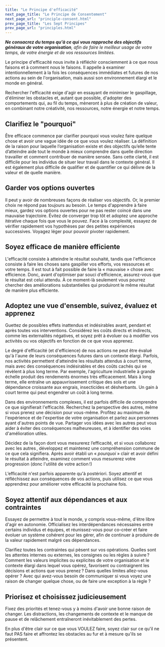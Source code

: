 ```yaml
---
title: "Le Principe d'efficacité"
next_page_title: "Le Principe de Consentement"
next_page_url: "principle-consent.html"
prev_page_title: "Les Sept Principes"
prev_page_url: "principles.html"
---
```



_**Ne consacrez du temps qu'à ce qui vous rapproche des objectifs généraux de votre organisation**, afin de faire le meilleur usage de votre temps, de votre énergie et de vos ressources limitées._

Le principe d'efficacité nous invite à réfléchir consciemment à ce que nous faisons et à comment nous le faisons. Il appelle à examiner intentionnellement à la fois les conséquences immédiates et futures de nos actions au sein de l'organisation, mais aussi son environnement élargi et le monde en général.

Rechercher l'efficacité exige d'agir en essayant de minimiser le gaspillage, d'éliminer les obstacles et, autant que possible, d'adopter des comportements qui, au fil du temps, mèneront à plus de création de valeur, en combinant notre créativité, nos ressources, notre énergie et notre temps.


## Clarifiez le "pourquoi"

Être efficace commence par clarifier pourquoi vous voulez faire quelque chose et avoir une vague idée de ce que vous voulez réaliser. La définition de la raison pour laquelle l’organisation existe et des objectifs qu’elle tente d’atteindre aide tout le monde à mieux comprendre dans quelle direction travailler et comment contribuer de manière sensée. Sans cette clarté, il est difficile pour les individus de situer leur travail dans le contexte général. Il est également plus difficile de qualifier et de quantifier ce qui délivre de la valeur et de quelle manière.

## Garder vos options ouvertes

Il peut y avoir de nombreuses façons de réaliser vos objectifs. Or, le premier choix ne répond pas toujours au besoin. Le temps d'apprendre à faire mieux, gardez vos options ouvertes pour ne pas rester coincé dans une mauvaise trajectoire. Évitez de converger trop tôt et adoptez une approche itérative chaque fois que vous le pouvez. Face à la complexité, essayez de vérifier rapidement vos hypothèses par des petites expériences successives. Voyagez léger pour pouvoir pivoter rapidement.

## Soyez efficace de manière efficiente

L'efficacité consiste à atteindre le résultat souhaité, tandis que l'efficience consiste à faire les choses sans gaspiller vos efforts, vos ressources et votre temps. Il est tout à fait possible de faire la « mauvaise » chose avec efficience. Donc, avant d'optimiser par souci d'efficience, assurez-vous que le résultat est celui attendu. À ce moment-là seulement vous pourrez chercher des améliorations substantielles qui produiront le même résultat de manière plus efficiente.

## Adoptez une vue d'ensemble, suivez, évaluez et apprenez

Guettez  de possibles effets inattendus et indésirables avant, pendant et après toutes vos interventions. Considérez les coûts directs et indirects, comme les externalités négatives, et soyez prêt à évoluer ou à modifier vos activités ou vos objectifs en fonction de ce que vous apprenez.

Le degré d'efficacité (et d'efficience) de nos actions ne peut être évalué qu'à l'aune de leurs conséquences futures dans un contexte élargi. Parfois, nos activités permettent d'atteindre les résultats attendus à court terme, mais avec des conséquences indésirables et des coûts cachés qui se révèlent à plus long terme.  Par exemple, l'agriculture industrielle à grande échelle produit des rendements énormes très efficacement. Mais à long terme, elle entraîne un appauvrissement critique des sols et une dépendance croissante aux engrais, insecticides et désherbants. Un gain à court terme qui peut engendrer un coût à long terme.

Dans des environnements complexes, il est parfois difficile de comprendre ce que signifierait l'efficacité. Recherchez la perspective des autres, même si vous prenez une décision pour vous-même.  Profitez au maximum de l'expérience et de l'expertise de votre organisation et parlez aux personnes ayant d'autres points de vue. Partager vos idées avec les autres peut vous aider à éviter des conséquences malheureuses, et à identifier des voies d'amélioration utiles.

Décidez de la façon dont vous mesurerez l’efficacité, et si vous collaborez avec les autres , développez et maintenez une compréhension commune de ce que cela signifiera. Après avoir établi un « _pourquoi_ » clair et avoir défini le résultat à atteindre, examinez comment vous mesurerez votre progression (donc l'utilité de votre action !)

L’efficacité n'est parfois apparente qu'à postériori. Soyez attentif et réfléchissez aux conséquences de vos actions, puis utilisez ce que vous apprendrez pour améliorer votre efficacité la prochaine fois.

## Soyez attentif aux dépendances et aux contraintes

Essayez de permettre à tout le monde, y compris vous-même, d'être libre d'agir en autonomie. Officialisez les interdépendances nécessaires entre certains individus et équipes, et réunissez-vous pour co-créer et faire évoluer un système cohérent pour les gérer, afin de continuer à produire de la valeur rapidement malgré ces dépendances.

Clarifiez toutes les contraintes qui pèsent sur vos opérations. Quelles sont les attentes internes ou externes, les consignes ou les règles à suivre ? Comment les valeurs implicites ou explicites de votre organisation et le contexte élargi dans lequel vous opérez, favorisent ou contraignent les décisions et actions que vous prenez ? Dans quelles limites allez-vous opérer ? Avec qui avez-vous besoin de communiquer si vous voyez une raison de changer quelque chose, ou de faire une exception à la règle ?

## Priorisez et choisissez judicieusement

Fixez des priorités et tenez-vous y à moins d'avoir une bonne raison de changer. Les distractions, les changements de contexte et le manque de pause et de relâchement entraîneront inévitablement des pertes.

En plus d'être clair sur ce que vous VOULEZ faire, soyez clair sur ce qu'il ne faut PAS faire et affrontez les obstacles au fur et à mesure qu'ils se présentent.

